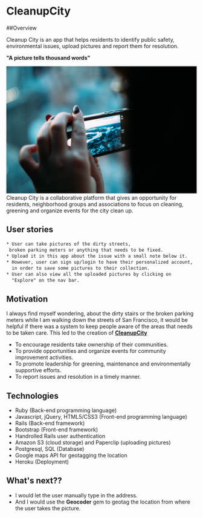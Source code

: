 CleanupCity
==========
 
##Overview

Cleanup City is an app that helps residents to identify public safety, environmental issues, upload pictures and report them for resolution.

**"A picture tells thousand words"**

![cleanupcity](app/assets/images/report.jpg)
Cleanup City is a collaborative platform that gives an opportunity for residents, neighborhood groups and associations to focus on cleaning, greening and organize events for the city clean up.

## User stories
	* User can take pictures of the dirty streets, 
	 broken parking meters or anything that needs to be fixed.
	* Upload it in this app about the issue with a small note below it.
	* However, user can sign up/login to have their personalized account,
	  in order to save some pictures to their collection.
	* User can also view all the uploaded pictures by clicking on 
	  "Explore" on the nav bar.
## Motivation

I always find myself wondering, about the dirty stairs or the broken parking meters while I am walking down the streets of San Francisco, it would be helpful if there was a system to keep people aware of the areas that needs to be taken care. This led to the creation of [**CleanupCity**](http://cleanupcity.herokuapp.com/)

* To encourage residents take ownership of their communities.
* To provide opportunities and organize events for community improvement activities.
* To promote leadership for greening, maintenance and environmentally supportive efforts.
* To report issues and resolution in a timely manner.

## Technologies

* Ruby (Back-end programming language)
* Javascript, jQuery, HTML5/CSS3 (Front-end programming language)
* Rails (Back-end framework)
* Bootstrap (Front-end framework)
* Handrolled Rails user authentication
* Amazon S3 (cloud storage) and Paperclip (uploading pictures)
* Postgresql, SQL (Database)
* Google maps API for geotagging the location
* Heroku (Deployment)

## What's next??

* I would let the user manually type in the address.
* And I would use the **Geocoder** gem to geotag the location from where the user takes the picture. 
